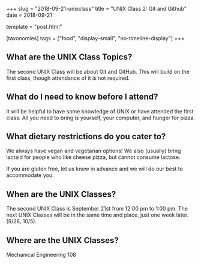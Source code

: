 +++
slug = "2018-09-21-unixclass"
title = "UNIX Class 2: Git and Github"
date = 2018-09-21

template = "post.html"

[taxonomies]
tags = ["food", "display-small", "no-timeline-display"]
+++

<!-- more -->

## What are the UNIX Class Topics?

The second UNIX Class will be about Git and GitHub. This will build on the first class, though attendance of it is not required.

## What do I need to know before I attend?

It will be helpful to have some knowledge of UNIX or have attended the first class. All you need to bring is yourself, your computer, and hunger for pizza. 

## What dietary restrictions do you cater to?

We always have vegan and vegetarian options! We also (usually) bring lactaid for people who like cheese pizza, but cannot consume lactose. 

If you are gluten free, let us know in advance and we will do our best to accommodate you.

## When are the UNIX Classes?
The second UNIX Class is September 21st from 12:00 pm to 1:00 pm. The next UNIX Classes will be in the same time and place, just one week later. (9/28, 10/5).

## Where are the UNIX Classes?
Mechanical Engineering 108
